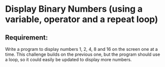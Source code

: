# Display Binary Numbers (using a variable, operator and a repeat loop)

## Requirement:

Write a program to display numbers 1, 2, 4, 8 and 16 on the screen one at a
time.
This challenge builds on the previous one, but the program should use a loop,
so it could easily be updated to display more numbers.
